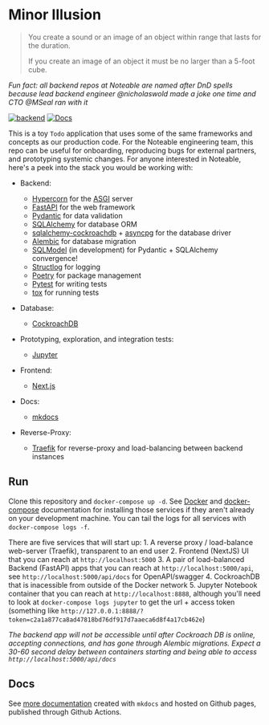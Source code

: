 # Minor Illusion

> You create a sound or an image of an object 
> within range that lasts for the duration.
> 
> If you create an image of an object
> it must be no larger than a 5-foot cube.

*Fun fact: all backend repos at Noteable are named after DnD spells because lead backend engineer @nicholaswold made a joke one time and CTO @MSeal ran with it*

[![backend](https://github.com/noteable-io/minor-illusion/actions/workflows/backend-tests.yaml/badge.svg)](https://github.com/noteable-io/minor-illusion/actions/workflows/backend-tests.yaml) [![Docs](https://github.com/noteable-io/minor-illusion/actions/workflows/publish-docs.yaml/badge.svg)](https://noteable-io.github.io/minor-illusion/)

This is a toy `Todo` application that uses some of the same frameworks and concepts as our production code.  For the Noteable engineering team, this repo can be useful for onboarding, reproducing bugs for external partners, and prototyping systemic changes.  For anyone interested in Noteable, here's a peek into the stack you would be working with:

  * Backend:
    * [Hypercorn](https://pgjones.gitlab.io/hypercorn/) for the [ASGI](https://asgi.readthedocs.io/en/latest/) server
    * [FastAPI](https://fastapi.tiangolo.com/) for the web framework
    * [Pydantic](https://pydantic-docs.helpmanual.io/) for data validation
    * [SQLAlchemy](https://www.sqlalchemy.org/) for database ORM
    * [sqlalchemy-cockroachdb](https://github.com/cockroachdb/sqlalchemy-cockroachdb) + [asyncpg](https://magicstack.github.io/asyncpg/current/) for the database driver
    * [Alembic](https://alembic.sqlalchemy.org/en/latest/) for database migration
    * [SQLModel](https://sqlmodel.tiangolo.com/) (in development) for Pydantic + SQLAlchemy convergence!
    * [Structlog](https://www.structlog.org/en/stable/) for logging
    * [Poetry](https://python-poetry.org/) for package management
    * [Pytest](https://docs.pytest.org/) for writing tests
    * [tox](https://tox.wiki/en/latest/index.html) for running tests
    
  * Database:
    * [CockroachDB](https://www.cockroachlabs.com/) 

  * Prototyping, exploration, and integration tests:
    * [Jupyter](https://jupyter-docker-stacks.readthedocs.io/en/latest/)

  * Frontend:
    * [Next.js](https://nextjs.org/)

  * Docs:
    * [mkdocs](https://www.mkdocs.org/)

  * Reverse-Proxy:
    * [Traefik](https://traefik.io/) for reverse-proxy and load-balancing between backend instances
  

## Run

Clone this repository and `docker-compose up -d`.  See [Docker](https://docs.docker.com/get-docker/) and [docker-compose](https://docs.docker.com/compose/install/) documentation for installing those services if they aren't already on your development machine.  You can tail the logs for all services with `docker-compose logs -f`.

There are five services that will start up:
    1. A reverse proxy / load-balance web-server (Traefik), transparent to an end user
    2. Frontend (NextJS) UI that you can reach at `http://localhost:5000`
    3. A pair of load-balanced Backend (FastAPI) apps that you can reach at `http://localhost:5000/api`, see `http://localhost:5000/api/docs` for OpenAPI/swagger
    4. CockroachDB that is inacessible from outside of the Docker network
    5. Jupyter Notebook container that you can reach at `http://localhost:8888`, although you'll need to look at `docker-compose logs jupyter` to get the url + access token (something like `http://127.0.0.1:8888/?token=c2a1a877ca8ad47818bd76df917d7aaeca6d8f4a17cb462e`)

*The backend app will not be accessible until after Cockroach DB is online, accepting connections, and has gone through Alembic migrations.  Expect a 30-60 second delay between containers starting and being able to access `http://localhost:5000/api/docs`*

## Docs

See [more documentation](https://noteable-io.github.io/minor-illusion/) created with `mkdocs` and hosted on Github pages, published through Github Actions.